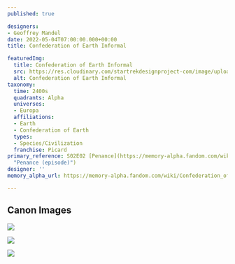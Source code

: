```yaml
---
published: true

designers:
- Geoffrey Mandel
date: 2022-05-04T07:00:00.000+00:00
title: Confederation of Earth Informal

featuredImg:
  title: Confederation of Earth Informal
  src: https://res.cloudinary.com/startrekdesignproject-com/image/upload/v1651693642/Confederation-of-Earth-Informal.png
  alt: Confederation of Earth Informal
taxonomy:
  time: 2400s
  quadrants: Alpha
  universes:
  - Europa
  affiliations:
  - Earth
  - Confederation of Earth
  types:
  - Species/Civilization
  franchise: Picard
primary_reference: S02E02 [Penance](https://memory-alpha.fandom.com/wiki/Penance_(episode)
  "Penance (episode)")
designer: ''
memory_alpha_url: https://memory-alpha.fandom.com/wiki/Confederation_of_Earth?so=search

---
```

## Canon Images

![](https://res.cloudinary.com/startrekdesignproject-com/image/upload/v1651693644/Condeferation-of-Earth-Informal_PCD-2x2-2.jpg)

![](https://res.cloudinary.com/startrekdesignproject-com/image/upload/v1651693643/Condeferation-of-Earth-Informal_PCD-2x2-1.jpg)

![](https://res.cloudinary.com/startrekdesignproject-com/image/upload/v1651693643/Condeferation-of-Earth-Informal_Var__PCD-2x2.jpg)